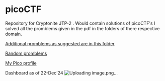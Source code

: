 # picoCTF
Repository for Cryptonite JTP-2 . Would contain solutions of picoCTF's 
I solved all the promblems given in the pdf in the folders of there respective domain. 

[Additional promblems as suggested are in this folder](https://github.com/Devansh-lelouch/picoCTF/tree/main/ExtraSolve) 

[Random promblems](https://github.com/Devansh-lelouch/picoCTF/tree/main/Random%20Solves)


[My Pico profile](https://play.picoctf.org/users/KafkaDev)

Dashboard as of 22-Dec'24
![Uploading image.png…]()

